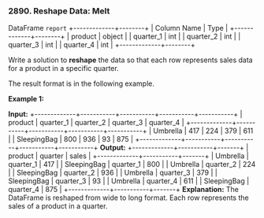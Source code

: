 ### 2890\. Reshape Data: Melt

DataFrame `report`
+-------------+--------+
| Column Name | Type   |
+-------------+--------+
| product     | object |
| quarter\_1   | int    |
| quarter\_2   | int    |
| quarter\_3   | int    |
| quarter\_4   | int    |
+-------------+--------+

Write a solution to **reshape** the data so that each row represents sales data for a product in a specific quarter.

The result format is in the following example.

**Example 1:**

**Input:**
+-------------+-----------+-----------+-----------+-----------+
| product     | quarter\_1 | quarter\_2 | quarter\_3 | quarter\_4 |
+-------------+-----------+-----------+-----------+-----------+
| Umbrella    | 417       | 224       | 379       | 611       |
| SleepingBag | 800       | 936       | 93        | 875       |
+-------------+-----------+-----------+-----------+-----------+
**Output:**
+-------------+-----------+-------+
| product     | quarter   | sales |
+-------------+-----------+-------+
| Umbrella    | quarter\_1 | 417   |
| SleepingBag | quarter\_1 | 800   |
| Umbrella    | quarter\_2 | 224   |
| SleepingBag | quarter\_2 | 936   |
| Umbrella    | quarter\_3 | 379   |
| SleepingBag | quarter\_3 | 93    |
| Umbrella    | quarter\_4 | 611   |
| SleepingBag | quarter\_4 | 875   |
+-------------+-----------+-------+
**Explanation:**
The DataFrame is reshaped from wide to long format. Each row represents the sales of a product in a quarter.
